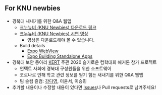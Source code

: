 ## For KNU newbies

- 경북대 새내기를 위한 Q&A 웹앱
  - [크누뉴비 (KNU Newbies) 다운로드 링크](https://drive.google.com/file/d/1f90-6cTu6QHVHYWso7vwM34w5rQr8XwG/view?usp=sharing)
  - [크누뉴비 (KNU Newbies) 시연 영상](https://github.com/tula3and/for-knu-newbies/blob/main/knu-newbies-preview.mp4)
    - 영상은 다운로드해야 볼 수 있습니다.
  - Build details
    - [Expo WebView](https://docs.expo.io/versions/latest/sdk/webview/)
    - [Expo Building Standalone Apps](https://docs.expo.io/distribution/building-standalone-apps/)
- 경북대 보안 동아리 [KERT](https://www.facebook.com/KNU.KERT) 주관 2020 슬기로운 컴학대회 해커톤 참가 프로젝트
  - 언택트 사회에 경북대 구성원들을 위한 소프트웨어
  - 코로나로 인해 학교 관련 정보를 얻기 힘든 새내기를 위한 Q&A 웹앱
  - 팀 슬컴 즐컴: [강다영](https://github.com/tula3and), 이윤서, 이승민
- 추가할 내용이나 수정할 내용이 있다면 [Issues](https://github.com/tula3and/for-knu-newbies/issues)나 Pull requests로 남겨주세요!
